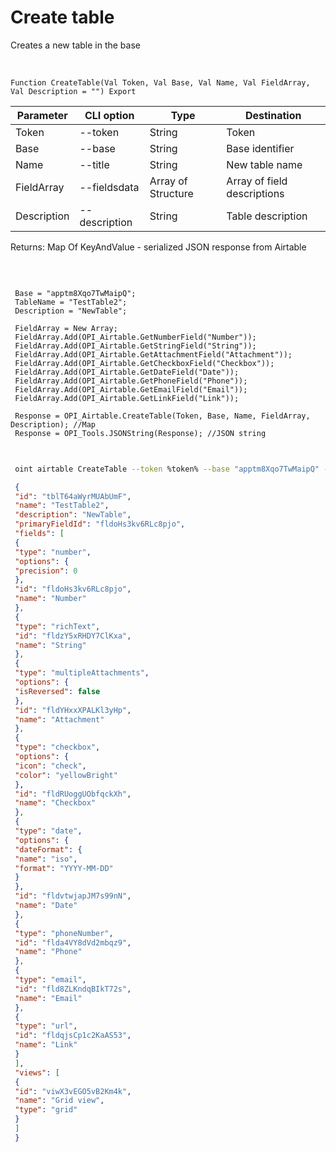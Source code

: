 ﻿---
sidebar_position: 1
---

# Create table
 Creates a new table in the base


<br/>


`Function CreateTable(Val Token, Val Base, Val Name, Val FieldArray, Val Description = "") Export`

 | Parameter | CLI option | Type | Destination |
 |-|-|-|-|
 | Token | --token | String | Token |
 | Base | --base | String | Base identifier |
 | Name | --title | String | New table name |
 | FieldArray | --fieldsdata | Array of Structure | Array of field descriptions |
 | Description | --description | String | Table description |

 
 Returns: Map Of KeyAndValue - serialized JSON response from Airtable

<br/>




```bsl title="Code example"
 
 Base = "apptm8Xqo7TwMaipQ";
 TableName = "TestTable2";
 Description = "NewTable";
 
 FieldArray = New Array;
 FieldArray.Add(OPI_Airtable.GetNumberField("Number"));
 FieldArray.Add(OPI_Airtable.GetStringField("String"));
 FieldArray.Add(OPI_Airtable.GetAttachmentField("Attachment"));
 FieldArray.Add(OPI_Airtable.GetCheckboxField("Checkbox"));
 FieldArray.Add(OPI_Airtable.GetDateField("Date"));
 FieldArray.Add(OPI_Airtable.GetPhoneField("Phone"));
 FieldArray.Add(OPI_Airtable.GetEmailField("Email"));
 FieldArray.Add(OPI_Airtable.GetLinkField("Link"));
 
 Response = OPI_Airtable.CreateTable(Token, Base, Name, FieldArray, Description); //Map
 Response = OPI_Tools.JSONString(Response); //JSON string
 
```
	


```sh title="CLI command example"
 
 oint airtable CreateTable --token %token% --base "apptm8Xqo7TwMaipQ" --title %title% --fieldsdata %fieldsdata% --description "NewTable"

```

```json title="Result"
 {
 "id": "tblT64aWyrMUAbUmF",
 "name": "TestTable2",
 "description": "NewTable",
 "primaryFieldId": "fldoHs3kv6RLc8pjo",
 "fields": [
 {
 "type": "number",
 "options": {
 "precision": 0
 },
 "id": "fldoHs3kv6RLc8pjo",
 "name": "Number"
 },
 {
 "type": "richText",
 "id": "fldzY5xRHDY7ClKxa",
 "name": "String"
 },
 {
 "type": "multipleAttachments",
 "options": {
 "isReversed": false
 },
 "id": "fldYHxxXPALKl3yHp",
 "name": "Attachment"
 },
 {
 "type": "checkbox",
 "options": {
 "icon": "check",
 "color": "yellowBright"
 },
 "id": "fldRUoggUObfqckXh",
 "name": "Checkbox"
 },
 {
 "type": "date",
 "options": {
 "dateFormat": {
 "name": "iso",
 "format": "YYYY-MM-DD"
 }
 },
 "id": "fldvtwjapJM7s99nN",
 "name": "Date"
 },
 {
 "type": "phoneNumber",
 "id": "flda4VY8dVd2mbqz9",
 "name": "Phone"
 },
 {
 "type": "email",
 "id": "fld8ZLKndqBIkT72s",
 "name": "Email"
 },
 {
 "type": "url",
 "id": "fldqjsCp1c2KaAS53",
 "name": "Link"
 }
 ],
 "views": [
 {
 "id": "viwX3vEGO5vB2Km4k",
 "name": "Grid view",
 "type": "grid"
 }
 ]
 }
```

